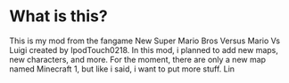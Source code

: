 # What is this?
This is my mod from the fangame New Super Mario Bros Versus Mario Vs Luigi created by IpodTouch0218. In this mod, i planned to add new maps, new characters, and more. For the moment, there are only a new map named Minecraft 1, but like i said, i want to put more stuff. Lin
